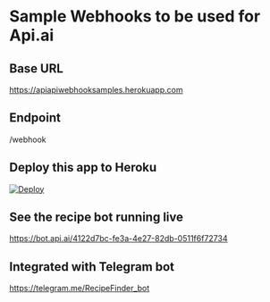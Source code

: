 # Sample Webhooks to be used for Api.ai

## Base URL
https://apiapiwebhooksamples.herokuapp.com

## Endpoint
/webhook

## Deploy this app to Heroku
<a href="https://heroku.com/deploy">
  <img src="https://www.herokucdn.com/deploy/button.svg" alt="Deploy">
</a>

## See the recipe bot running live
https://bot.api.ai/4122d7bc-fe3a-4e27-82db-0511f6f72734

## Integrated with Telegram bot 
https://telegram.me/RecipeFinder_bot
